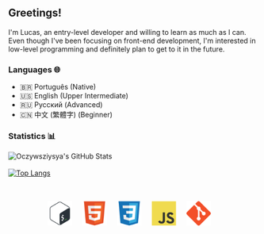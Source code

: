 ## Greetings!

I'm Lucas, an entry-level developer and willing to learn as much as I can. Even though I've been focusing on front-end development, I'm interested in low-level programming and definitely plan to get to it in the future.

### Languages 🌐

- 🇧🇷 Português (Native)
- 🇺🇸 English (Upper Intermediate)
- 🇷🇺 Русский (Advanced)
- 🇨🇳 中文 (繁體字) (Beginner)

### Statistics 📊

![Oczywsziysya's GitHub Stats](https://github-readme-stats.vercel.app/api?username=Oczywsziysya&show_icons=true&theme=transparent&custom_title=Oczywsziysya's%20Github%20Stats) <br/> <br/>
[![Top Langs](https://github-readme-stats.vercel.app/api/top-langs/?username=Oczywsziysya&layout=compact&theme=transparent)](https://github.com/anuraghazr/github-readme-stats) <br/> <br/> <br/>

<div align="center">
  <img src="https://github.com/devicons/devicon/blob/v2.16.0/icons/bash/bash-original.svg" height="50" alt="bash logo"  />
  <img width="12" />
  <img src="https://github.com/devicons/devicon/blob/v2.16.0/icons/html5/html5-original.svg" height="50" alt="html5 logo"  />
  <img width="12" />
  <img src="https://github.com/devicons/devicon/blob/v2.16.0/icons/css3/css3-original.svg" height="50" alt="css3 logo"  />
  <img width="12" />
  <img src="https://github.com/devicons/devicon/blob/v2.16.0/icons/javascript/javascript-original.svg" height="50" alt="javascript logo"  />
  <img width="12" />
  <img src="https://github.com/devicons/devicon/blob/v2.16.0/icons/git/git-original.svg" height="50" alt="git logo"  />
  <img width="12" />
</div>


